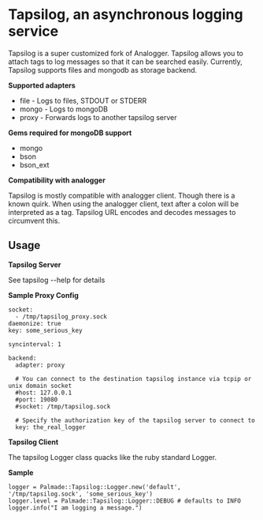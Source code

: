 # Tapsilog, an asynchronous logging service

  Tapsilog is a super customized fork of Analogger. Tapsilog allows you to attach tags to log messages so that it can be searched easily.
  Currently, Tapsilog supports files and mongodb as storage backend.

**Supported adapters**
  
  - file - Logs to files, STDOUT or STDERR
  - mongo - Logs to mongoDB
  - proxy - Forwards logs to another tapsilog server

**Gems required for mongoDB support**

  - mongo
  - bson
  - bson_ext

**Compatibility with analogger**

  Tapsilog is mostly compatible with analogger client. Though there is a known quirk.
  When using the analogger client, text after a colon will be interpreted as a tag.
  Tapsilog URL encodes and decodes messages to circumvent this.
 
## Usage

**Tapsilog Server**
  
  See tapsilog --help for details 


**Sample Proxy Config**

    socket:
      - /tmp/tapsilog_proxy.sock
    daemonize: true
    key: some_serious_key

    syncinterval: 1

    backend:
      adapter: proxy

      # You can connect to the destination tapsilog instance via tcpip or unix domain socket
      #host: 127.0.0.1
      #port: 19080
      #socket: /tmp/tapsilog.sock

      # Specify the authorization key of the tapsilog server to connect to
      key: the_real_logger

**Tapsilog Client**

  The tapsilog Logger class quacks like the ruby standard Logger.

**Sample**

    logger = Palmade::Tapsilog::Logger.new('default', '/tmp/tapsilog.sock', 'some_serious_key')
    logger.level = Palmade::Tapsilog::Logger::DEBUG # defaults to INFO
    logger.info("I am logging a message.")

